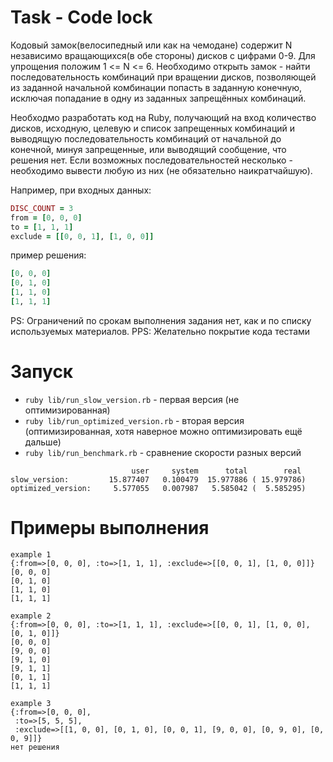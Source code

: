 # Task - Code lock

Кодовый замок(велосипедный или как на чемодане) содержит N независимо вращающихся(в обе стороны) дисков с цифрами 0-9. Для упрощения положим 1 <= N <= 6. Необходимо открыть замок - найти последовательность комбинаций при вращении дисков, позволяющей из заданной начальной комбинации попасть в заданную конечную, исключая попадание в одну из заданных запрещённых комбинаций.

Необходмо разработать код на Ruby, получающий на вход количество дисков, исходную, целевую и список запрещенных комбинаций и выводящую последовательность комбинаций от начальной до конечной, минуя запрещенные, или выводящий сообщение, что решения нет. Если возможных последовательностей несколько - необходимо вывести любую из них (не обязательно наикратчайшую).

Например, при входных данных:
```ruby
DISC_COUNT = 3
from = [0, 0, 0]
to = [1, 1, 1]
exclude = [[0, 0, 1], [1, 0, 0]]
```
пример решения:
```ruby
[0, 0, 0]
[0, 1, 0]
[1, 1, 0]
[1, 1, 1]
```

PS: Ограничений по срокам выполнения задания нет, как и по списку используемых материалов.
PPS: Желательно покрытие кода тестами

# Запуск

- `ruby lib/run_slow_version.rb` - первая версия (не оптимизированная)
- `ruby lib/run_optimized_version.rb` - вторая версия (оптимизированная, хотя наверное можно оптимизировать ещё дальше)
- `ruby lib/run_benchmark.rb` - сравнение скорости разных версий

```
                           user     system      total        real
slow_version:         15.877407   0.100479  15.977886 ( 15.979786)
optimized_version:     5.577055   0.007987   5.585042 (  5.585295)
```

# Примеры выполнения
```
example 1
{:from=>[0, 0, 0], :to=>[1, 1, 1], :exclude=>[[0, 0, 1], [1, 0, 0]]}
[0, 0, 0]
[0, 1, 0]
[1, 1, 0]
[1, 1, 1]

example 2
{:from=>[0, 0, 0], :to=>[1, 1, 1], :exclude=>[[0, 0, 1], [1, 0, 0], [0, 1, 0]]}
[0, 0, 0]
[9, 0, 0]
[9, 1, 0]
[9, 1, 1]
[0, 1, 1]
[1, 1, 1]

example 3
{:from=>[0, 0, 0],
 :to=>[5, 5, 5],
 :exclude=>[[1, 0, 0], [0, 1, 0], [0, 0, 1], [9, 0, 0], [0, 9, 0], [0, 0, 9]]}
нет решения
```
